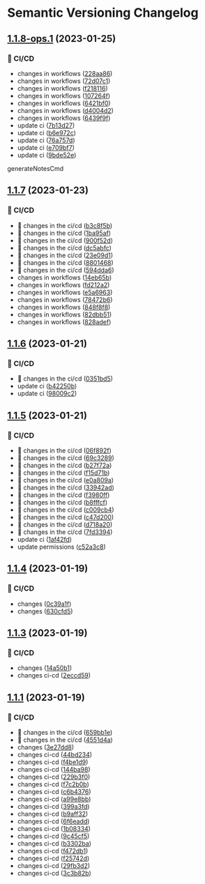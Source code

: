 # Semantic Versioning Changelog

## [1.1.8-ops.1](https://github.com/mehdihadeli/ecommerce-microservices/compare/v1.1.7...v1.1.8-ops.1) (2023-01-25)


### 👷 CI/CD

* changes in workflows ([228aa86](https://github.com/mehdihadeli/ecommerce-microservices/commit/228aa86a7cff69837bef181147e66e02ebcd9bd5))
* changes in workflows ([72d07c1](https://github.com/mehdihadeli/ecommerce-microservices/commit/72d07c1967df35fcf0af6ea99540027bdd22333d))
* changes in workflows ([f218116](https://github.com/mehdihadeli/ecommerce-microservices/commit/f2181163cff7601417dda9d8a6120e34731f09e2))
* changes in workflows ([107264f](https://github.com/mehdihadeli/ecommerce-microservices/commit/107264f6bb70128a52de44cf42c765c1d18a3dd3))
* changes in workflows ([6421bf0](https://github.com/mehdihadeli/ecommerce-microservices/commit/6421bf0bca29c0a73432362f5ff5ed38f2a0038a))
* changes in workflows ([d4004d2](https://github.com/mehdihadeli/ecommerce-microservices/commit/d4004d2fdb73dbeb3358f7a84b87684475bb9ad7))
* changes in workflows ([6439f9f](https://github.com/mehdihadeli/ecommerce-microservices/commit/6439f9f9abed3f3bf640e249a50c7b6e7e79a0f9))
* update ci ([7b13d27](https://github.com/mehdihadeli/ecommerce-microservices/commit/7b13d279c1720dde9b4a69bd7d712eabc1d998ea))
* update ci ([b6e972c](https://github.com/mehdihadeli/ecommerce-microservices/commit/b6e972cccbc755c75d3c919637088b4fbe98abbc))
* update ci ([76a757d](https://github.com/mehdihadeli/ecommerce-microservices/commit/76a757d4e302cd1a48b4247471bc2fa28e5eb1ee))
* update ci ([e709bf7](https://github.com/mehdihadeli/ecommerce-microservices/commit/e709bf72f03e4493e3d15998fb12a77ee8defabb))
* update ci ([9bde52e](https://github.com/mehdihadeli/ecommerce-microservices/commit/9bde52e18a7a17c3715fce0bbfd27666510be67e))



generateNotesCmd

## [1.1.7](https://github.com/mehdihadeli/ecommerce-microservices/compare/v1.1.6...v1.1.7) (2023-01-23)


### 👷 CI/CD

* 🎡 changes in the ci/cd ([b3c8f5b](https://github.com/mehdihadeli/ecommerce-microservices/commit/b3c8f5bf64d837ff814ef30d892d9880bac9b673))
* 🎡 changes in the ci/cd ([1ba95af](https://github.com/mehdihadeli/ecommerce-microservices/commit/1ba95afe756aa0afb71607f79ce8385834b03bbd))
* 🎡 changes in the ci/cd ([900f52d](https://github.com/mehdihadeli/ecommerce-microservices/commit/900f52d904cdb604f285d60b2e09db56c36d9e94))
* 🎡 changes in the ci/cd ([dc5abfc](https://github.com/mehdihadeli/ecommerce-microservices/commit/dc5abfc94a42fcf422b1a4860ef7c49de3d17ac2))
* 🎡 changes in the ci/cd ([23e09d1](https://github.com/mehdihadeli/ecommerce-microservices/commit/23e09d1ab1b7b98eb61249e0609d2b3808a4b756))
* 🎡 changes in the ci/cd ([8801468](https://github.com/mehdihadeli/ecommerce-microservices/commit/8801468fcc886567ac024b73a59de9e2e80bfaeb))
* 🎡 changes in the ci/cd ([594dda6](https://github.com/mehdihadeli/ecommerce-microservices/commit/594dda626ea0e7f07ac1a4f59b4c4bf05e998598))
* changes in workflows ([14eb65b](https://github.com/mehdihadeli/ecommerce-microservices/commit/14eb65ba4167697708c458c433d928309808d7af))
* changes in workflows ([fd212a2](https://github.com/mehdihadeli/ecommerce-microservices/commit/fd212a21a75574f7906d0007d2617f447a258474))
* changes in workflows ([e5a6963](https://github.com/mehdihadeli/ecommerce-microservices/commit/e5a6963c4ae0c76e67eeb17db30a4c8f084329f5))
* changes in workflows ([78472b6](https://github.com/mehdihadeli/ecommerce-microservices/commit/78472b6dfe9acf6bc4572dddb1078fbf05f44d6c))
* changes in workflows ([848f8f8](https://github.com/mehdihadeli/ecommerce-microservices/commit/848f8f862c1c962034e0e14d8cf237e3e2e0c0a0))
* changes in workflows ([82dbb51](https://github.com/mehdihadeli/ecommerce-microservices/commit/82dbb51632026a1104410c7fdf9b1c257e186037))
* changes in workflows ([828adef](https://github.com/mehdihadeli/ecommerce-microservices/commit/828adeff8dc8963c2cabedf55993c880b12cfd72))

## [1.1.6](https://github.com/mehdihadeli/ecommerce-microservices/compare/v1.1.5...v1.1.6) (2023-01-21)


### 👷 CI/CD

* 🎡 changes in the ci/cd ([0351bd5](https://github.com/mehdihadeli/ecommerce-microservices/commit/0351bd5f45bdc1d6a4ebcadb4a17f9e624b0c5d7))
* update ci ([b42250b](https://github.com/mehdihadeli/ecommerce-microservices/commit/b42250b2e1bc4e29e736cda3248ad6b1f931b696))
* update ci ([98009c2](https://github.com/mehdihadeli/ecommerce-microservices/commit/98009c2cea4a4d639e857cc21a280d071af005c8))

## [1.1.5](https://github.com/mehdihadeli/ecommerce-microservices/compare/v1.1.4...v1.1.5) (2023-01-21)


### 👷 CI/CD

* 🎡 changes in the ci/cd ([06f892f](https://github.com/mehdihadeli/ecommerce-microservices/commit/06f892fd9d3f99eeab61f382ecfc4dedc9d6453d))
* 🎡 changes in the ci/cd ([69c3289](https://github.com/mehdihadeli/ecommerce-microservices/commit/69c328991e1c727d3409bf49f21360b48a08a5ef))
* 🎡 changes in the ci/cd ([b27f72a](https://github.com/mehdihadeli/ecommerce-microservices/commit/b27f72a42818951896e036ab251b3b01624cc053))
* 🎡 changes in the ci/cd ([f15d71b](https://github.com/mehdihadeli/ecommerce-microservices/commit/f15d71bd5ecd74adfeaa196f55b5f81b3e91d7f4))
* 🎡 changes in the ci/cd ([e0a809a](https://github.com/mehdihadeli/ecommerce-microservices/commit/e0a809a0d42a9b8ff533be3bc2f90d38346f9735))
* 🎡 changes in the ci/cd ([33942ad](https://github.com/mehdihadeli/ecommerce-microservices/commit/33942ad02245de3a81281f22a30f77fd1353aadc))
* 🎡 changes in the ci/cd ([f3980ff](https://github.com/mehdihadeli/ecommerce-microservices/commit/f3980ffc7832b3b7a356d88437a65c8a45c224c6))
* 🎡 changes in the ci/cd ([b8fffcf](https://github.com/mehdihadeli/ecommerce-microservices/commit/b8fffcfe0da4be2a96a2138b3f4767acba3876ac))
* 🎡 changes in the ci/cd ([c009cb4](https://github.com/mehdihadeli/ecommerce-microservices/commit/c009cb4182eaddcc6a00a223fd61da01d327b41b))
* 🎡 changes in the ci/cd ([c47d200](https://github.com/mehdihadeli/ecommerce-microservices/commit/c47d2005c2acedbd73fd0de7963c79888a627b47))
* 🎡 changes in the ci/cd ([d718a20](https://github.com/mehdihadeli/ecommerce-microservices/commit/d718a20dcfb4276869759d908ae0bc232c072d9e))
* 🎡 changes in the ci/cd ([7fd3394](https://github.com/mehdihadeli/ecommerce-microservices/commit/7fd3394be59a37013e2e7df5d06e699f58112500))
* update ci ([1af42fd](https://github.com/mehdihadeli/ecommerce-microservices/commit/1af42fdffd6103c454b79ecfa0051fda5e58f02d))
* update permissions ([c52a3c8](https://github.com/mehdihadeli/ecommerce-microservices/commit/c52a3c8be4293afc5b4ca9bf19906e7c87d22d59))

## [1.1.4](https://github.com/mehdihadeli/ecommerce-microservices/compare/v1.1.3...v1.1.4) (2023-01-19)


### 👷 CI/CD

* changes ([0c39a1f](https://github.com/mehdihadeli/ecommerce-microservices/commit/0c39a1fa2496e02a6f7b9e6af71d4c41e12e305b))
* changes ([630cfd5](https://github.com/mehdihadeli/ecommerce-microservices/commit/630cfd5a940035aebbda75e466a7849560fe04b4))

## [1.1.3](https://github.com/mehdihadeli/ecommerce-microservices/compare/v1.1.2...v1.1.3) (2023-01-19)


### 👷 CI/CD

* changes ([14a50b1](https://github.com/mehdihadeli/ecommerce-microservices/commit/14a50b13550b1d2f923480631ef7923d059771f6))
* changes ci-cd ([2eccd59](https://github.com/mehdihadeli/ecommerce-microservices/commit/2eccd59ba32a023d758582846f5972db965e4e9d))

## [1.1.1](https://github.com/mehdihadeli/ecommerce-microservices/compare/v1.1.0...v1.1.1) (2023-01-19)


### 👷 CI/CD

* 🎡 changes in the ci/cd ([659bb1e](https://github.com/mehdihadeli/ecommerce-microservices/commit/659bb1e821575b1ab263d9821cd182cfbc78ffb4))
* 🎡 changes in the ci/cd ([4551d4a](https://github.com/mehdihadeli/ecommerce-microservices/commit/4551d4aad25d0134a46ceb553fb6d2322761662b))
* changes ([3e27dd8](https://github.com/mehdihadeli/ecommerce-microservices/commit/3e27dd841efc3ca4757d759397d4b714a9e5af85))
* changes ci-cd ([44bd234](https://github.com/mehdihadeli/ecommerce-microservices/commit/44bd23432ef54695d401349e586740b9e07fe336))
* changes ci-cd ([f4be1d9](https://github.com/mehdihadeli/ecommerce-microservices/commit/f4be1d9718854e59018e45f228b8a93b0f07fdd7))
* changes ci-cd ([144ba98](https://github.com/mehdihadeli/ecommerce-microservices/commit/144ba98a29e3e207c80cb5295be605170188887a))
* changes ci-cd ([229b3f0](https://github.com/mehdihadeli/ecommerce-microservices/commit/229b3f01eb5a4e6cc2ea29a1bf8d013b6d6486c8))
* changes ci-cd ([f7c2b0b](https://github.com/mehdihadeli/ecommerce-microservices/commit/f7c2b0bfd8cfa2bfdc0b3b408f671108a79b34e1))
* changes ci-cd ([c6b4376](https://github.com/mehdihadeli/ecommerce-microservices/commit/c6b43760c675f37f354247e2e30c43e390ec3330))
* changes ci-cd ([a99e8bb](https://github.com/mehdihadeli/ecommerce-microservices/commit/a99e8bb65b6b85ae8516aecc2f2fd62a89f5ab19))
* changes ci-cd ([399a3fd](https://github.com/mehdihadeli/ecommerce-microservices/commit/399a3fd2693dd5219c08af4b28e2505969146650))
* changes ci-cd ([b9aff32](https://github.com/mehdihadeli/ecommerce-microservices/commit/b9aff3230e426c8d6d52e24ac832378acdd2b1c5))
* changes ci-cd ([6f6eadd](https://github.com/mehdihadeli/ecommerce-microservices/commit/6f6eaddb90e0ba42c544529ee457f9f7298cbd3b))
* changes ci-cd ([1b08334](https://github.com/mehdihadeli/ecommerce-microservices/commit/1b083342adfb1da6ebec76838106ceecffdc3fb4))
* changes ci-cd ([9c45cf5](https://github.com/mehdihadeli/ecommerce-microservices/commit/9c45cf5abf7df23375028818ea40b3f1f544f745))
* changes ci-cd ([b3302ba](https://github.com/mehdihadeli/ecommerce-microservices/commit/b3302ba4f1a860c342d60c7f13ba14dcb3bdf874))
* changes ci-cd ([f472db1](https://github.com/mehdihadeli/ecommerce-microservices/commit/f472db1eed937e3541288a5a837b57fda2388fe0))
* changes ci-cd ([f25742d](https://github.com/mehdihadeli/ecommerce-microservices/commit/f25742d34134b60ea43827b691158063d0e7217d))
* changes ci-cd ([29fb3d2](https://github.com/mehdihadeli/ecommerce-microservices/commit/29fb3d25f227be4737fabc3720329055aeab83f5))
* changes ci-cd ([3c3b82b](https://github.com/mehdihadeli/ecommerce-microservices/commit/3c3b82b5bf31b70c4497293b315e82185af802a1))
